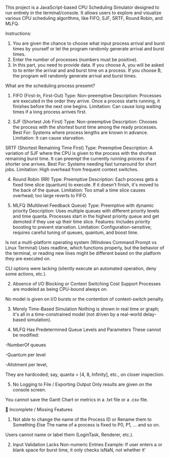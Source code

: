 This project is a JavaScript-based CPU Scheduling Simulator designed to run entirely in the terminal/console. It allows users to explore and visualize various CPU scheduling algorithms, like FIFO, SJF, SRTF, Round Robin, and MLFQ.

Instructions:
1. You are given the chance to choose what input process arrival and burst times by yourself or let the program randomly generate arrival and burst times.
2. Enter the number of processes (numbers must be positive).
3. In this part, you need to provide data. If you choose A, you will be asked to to enter the arrival and and burst time on a process. If you choose B, the program will randomly generate arrival and burst times.

What are the scheduling process presemt?
1. FIFO (First-In, First-Out)
Type: Non-preemptive
Description: Processes are executed in the order they arrive. Once a process starts running, it finishes before the next one begins.
Limitation: Can cause long waiting times if a long process arrives first.

2. SJF (Shortest Job First)
Type: Non-preemptive
Description: Chooses the process with the shortest burst time among the ready processes.
Best For: Systems where process lengths are known in advance.
Limitation: It can cause starvation.

SRTF (Shortest Remaining Time First)
Type: Preemptive
Description: A variation of SJF where the CPU is given to the process with the shortest remaining burst time. It can preempt the currently running process if a shorter one arrives.
Best For: Systems needing fast turnaround for short jobs.
Limitation: High overhead from frequent context switches.

4. Round Robin (RR)
Type: Preemptive
Description: Each process gets a fixed time slice (quantum) to execute. If it doesn't finish, it's moved to the back of the queue.
Limitation: Too small a time slice causes overhead; too large reverts to FIFO.

5. MLFQ (Multilevel Feedback Queue)
Type: Preemptive with dynamic priority
Description: Uses multiple queues with different priority levels and time quanta. Processes start in the highest priority queue and get demoted if they use up their time slice.
Features: Includes priority boosting to prevent starvation.
Limitation: Configuration-sensitive; requires careful tuning of queues, quantum, and boost time.

Is not a multi-platform operating system (Windows Command Prompt vs Linux Terminal)
Uses readline, which functions properly, but the behavior of the terminal, or reading new lines might be different based on the platform they are executed on.

CLI options were lacking (silently execute an automated operation, deny some actions, etc.).

2. Absence of I/O Blocking or Context Switching Cost Support
Processes are modeled as being CPU-bound always on.

No model is given on I/O bursts or the contention of context-switch penalty.

3. Merely Time-Based Simulation
Nothing is shown in real time or graph; it's all in a time-constrained model (not driven by a real-world delay-based simulation).

4. MLFQ Has Predetermined Queue Levels and Parameters
These cannot be modified:

-NumberOf queues

-Quantum per level

-Allotment per level,

They are hardcoded; say, quanta = [4, 8, Infinity], etc., on closer inspection.

5. No Logging to File / Exporting Output
Only results are given on the console screen.

You cannot save the Gantt Chart or metrics in a .txt file or a .csv file.

🚧 Incomplete / Missing Features
1. Not able to change the name of the Process ID or Rename them to Something Else
The name of a process is fixed to P0, P1, ... and so on.

Users cannot name or label them (LoginTask, Renderer, etc.).

2. Input Validation Lacks Non-numeric Entries
Example: If user enters a or blank space for burst time, it only checks isNaN, not whether it'

